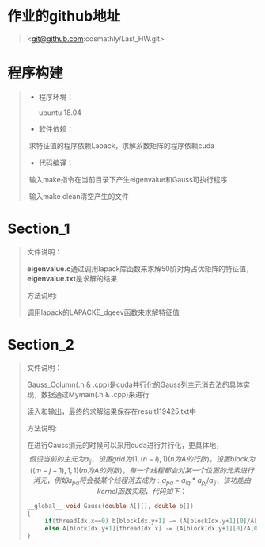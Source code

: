 # 作业的github地址

> <git@github.com:cosmathly/Last_HW.git>

# 程序构建

> - 程序环境：
>
>   ubuntu 18.04
>
> - 软件依赖：
>
> ​      求特征值的程序依赖Lapack，求解系数矩阵的程序依赖cuda
>
> - 代码编译：
>
> ​      输入make指令在当前目录下产生eigenvalue和Gauss可执行程序
>
> ​      输入make clean清空产生的文件

# Section_1

> 文件说明：
>
> **eigenvalue.c**通过调用lapack库函数来求解50阶对角占优矩阵的特征值，**eigenvalue.txt**是求解的结果
>
> 方法说明:
>
> 调用lapack的LAPACKE_dgeev函数来求解特征值

# Section_2

> 文件说明：
>
> Gauss_Column(.h & .cpp)是cuda并行化的Gauss列主元消去法的具体实现，数据通过Mymain(.h & .cpp)来进行
>
> 读入和输出，最终的求解结果保存在result119425.txt中
>
> 方法说明:
>
> 在进行Gauss消元的时候可以采用cuda进行并行化，更具体地， 
> $$
> 假设当前的主元为a_{ij}，设置grid为(1, (n-i), 1) (n为A的行数)，设置block为((m-j+1), 1, 1)(m为A的列数)，每一个线程都会对某一个位置的元素进行消元，例如a_{pq}将会被某个线程消去成为:a_{pq}-a_{iq}*a_{pj}/a_{ij}，该功能由kernel函数实现，代码如下：
> $$
>
>   ```c++
>   __global__ void Gauss(double A[][], double b[])
>   { 
>        if(threadIdx.x==0) b[blockIdx.y+1] -= (A[blockIdx.y+1][0]/A[0][0]*b[0]);
>        else A[blockIdx.y+1][threadIdx.x] -= (A[blockIdx.y+1][0]/A[0][0]*A[0][threadIdx.x]); 
>   }
>   ```
>
> 

